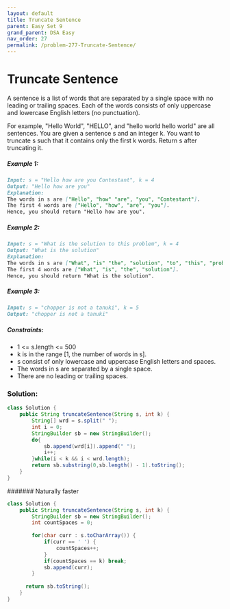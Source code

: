 ```yaml
---
layout: default
title: Truncate Sentence
parent: Easy Set 9
grand_parent: DSA Easy
nav_order: 27
permalink: /problem-277-Truncate-Sentence/
---
```

# Truncate Sentence
A sentence is a list of words that are separated by a single space with no leading or trailing spaces. Each of the words consists of only uppercase and lowercase English letters (no punctuation).

For example, "Hello World", "HELLO", and "hello world hello world" are all sentences.
You are given a sentence s and an integer k. You want to truncate s such that it contains only the first k words. Return s after truncating it.

##### Example 1:
```markdown
Input: s = "Hello how are you Contestant", k = 4
Output: "Hello how are you"
Explanation:
The words in s are ["Hello", "how" "are", "you", "Contestant"].
The first 4 words are ["Hello", "how", "are", "you"].
Hence, you should return "Hello how are you".
```
##### Example 2:
```markdown
Input: s = "What is the solution to this problem", k = 4
Output: "What is the solution"
Explanation:
The words in s are ["What", "is" "the", "solution", "to", "this", "problem"].
The first 4 words are ["What", "is", "the", "solution"].
Hence, you should return "What is the solution".
```
##### Example 3:
```markdown
Input: s = "chopper is not a tanuki", k = 5
Output: "chopper is not a tanuki"
```
##### Constraints:
* 1 <= s.length <= 500
* k is in the range [1, the number of words in s].
* s consist of only lowercase and uppercase English letters and spaces.
* The words in s are separated by a single space.
* There are no leading or trailing spaces.

### Solution:
```java
class Solution {
    public String truncateSentence(String s, int k) {
        String[] wrd = s.split(" ");
        int i = 0;
        StringBuilder sb = new StringBuilder();
        do{
            sb.append(wrd[i]).append(" ");
            i++;
        }while(i < k && i < wrd.length);
        return sb.substring(0,sb.length() - 1).toString();
    }
}
```
####### Naturally faster
```java
class Solution {
    public String truncateSentence(String s, int k) {
        StringBuilder sb = new StringBuilder();
        int countSpaces = 0;
        
        for(char curr : s.toCharArray()) {   
            if(curr == ' ') {
                countSpaces++;
            }
            if(countSpaces == k) break;
            sb.append(curr);
        }
        
      return sb.toString();
    }
}
```